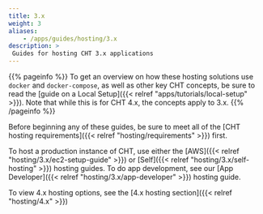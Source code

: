 ```yaml
---
title: 3.x
weight: 3
aliases:
    - /apps/guides/hosting/3.x
description: >
 Guides for hosting CHT 3.x applications
---
```


{{% pageinfo %}} 
To get an overview on how these hosting solutions use `docker` and `docker-compose`, as well as other key CHT concepts, be sure to read the [guide on a Local Setup]({{< relref "apps/tutorials/local-setup" >}}). Note that while this is for CHT 4.x, the concepts apply to 3.x.
{{% /pageinfo %}}

Before beginning any of these guides, be sure to meet all of the [CHT hosting requirements]({{< relref "hosting/requirements" >}}) first.

To host a production instance of CHT, use either the [AWS]({{< relref "hosting/3.x/ec2-setup-guide" >}}) or [Self]({{< relref "hosting/3.x/self-hosting" >}}) hosting guides. To do app development, see our [App Developer]({{< relref "hosting/3.x/app-developer" >}}) hosting guide.

To view 4.x hosting options, see the  [4.x hosting section]({{< relref "hosting/4.x" >}}) 
